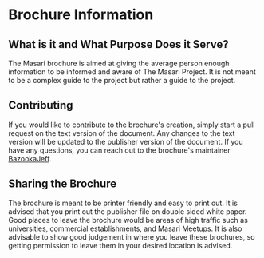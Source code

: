 # Brochure Information

## What is it and What Purpose Does it Serve?

The Masari brochure is aimed at giving the average person enough information to be informed and aware of The Masari Project.
It is not meant to be a complex guide to the project but rather a guide to the project. 

## Contributing

If you would like to contribute to the brochure's creation, simply start a pull request on the text version of the document. 
Any changes to the text version will be updated to the publisher version of the document. If you have any questions, you can 
reach out to the brochure's maintainer [BazookaJeff](https://twitter.com/bazookajeff). 

## Sharing the Brochure

The brochure is meant to be printer friendly and easy to print out. It is advised that you print out the publisher file on double
sided white paper. Good places to leave the brochure would be areas of high traffic such as universities, commercial establishments, 
and Masari Meetups. It is also advisable to show good judgement in where you leave these brochures, so getting permission to leave them
in your desired location is advised. 

